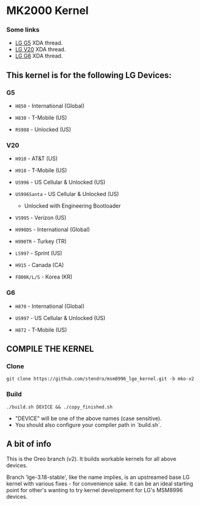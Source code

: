 MK2000 Kernel
=============

### Some links
* [LG G5] XDA thread.
* [LG V20] XDA thread.
* [LG G6] XDA thread.

This kernel is for the following LG Devices:
-----------------------------------------------
### G5
- `H850` - International (Global)

* `H830` - T-Mobile (US)

* `RS988` - Unlocked (US)

### V20
- `H910` - AT&T (US)

* `H918` - T-Mobile (US)

* `US996` - US Cellular & Unlocked (US)

* `US996Santa` - US Cellular & Unlocked (US)
  * Unlocked with Engineering Bootloader

* `VS995` - Verizon (US)

* `H990DS` - International (Global)

* `H990TR` - Turkey (TR)

* `LS997` - Sprint (US)

* `H915` - Canada (CA)

* `F800K/L/S` - Korea (KR)

### G6
- `H870` - International (Global)

* `US997` - US Cellular & Unlocked (US)

* `H872` - T-Mobile (US)

## COMPILE THE KERNEL

### Clone
	git clone https://github.com/stendro/msm8996_lge_kernel.git -b mko-v2

### Build
	./build.sh DEVICE && ./copy_finished.sh

* "DEVICE" will be one of the above names (case sensitive).
* You should also configure your compiler path in ´build.sh´.

## A bit of info

This is the Oreo branch (v2).
It builds workable kernels for all above devices.

Branch 'lge-3.18-stable', like the name implies, is an upstreamed base LG kernel with
various fixes - for convenience sake. It can be an ideal starting point for other's
wanting to try kernel development for LG's MSM8996 devices.

[LG G5]: <https://forum.xda-developers.com/lg-g5/development/h850-mk2000-kernel-t3707822>
[LG V20]: <https://forum.xda-developers.com/v20/development/h918-h910-us996-ucl-mk2000-kernel-t3708330>
[LG G6]: <https://forum.xda-developers.com/lg-g6/development/us997-h870-mk2000-kernel-t3739494>
